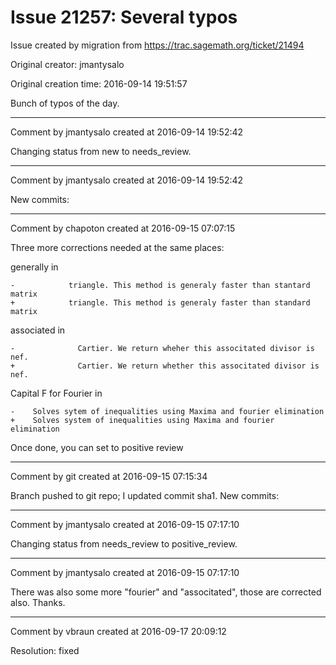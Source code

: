 # Issue 21257: Several typos

Issue created by migration from https://trac.sagemath.org/ticket/21494

Original creator: jmantysalo

Original creation time: 2016-09-14 19:51:57

Bunch of typos of the day.


---

Comment by jmantysalo created at 2016-09-14 19:52:42

Changing status from new to needs_review.


---

Comment by jmantysalo created at 2016-09-14 19:52:42

New commits:


---

Comment by chapoton created at 2016-09-15 07:07:15

Three more corrections needed at the same places:

generally in

```
-            triangle. This method is generaly faster than stantard matrix
+            triangle. This method is generaly faster than standard matrix
```


associated in

```
-              Cartier. We return wheher this associtated divisor is nef.
+              Cartier. We return whether this associtated divisor is nef.
```



Capital F for Fourier in

```
-    Solves sytem of inequalities using Maxima and fourier elimination
+    Solves system of inequalities using Maxima and fourier elimination
```


Once done, you can set to positive review


---

Comment by git created at 2016-09-15 07:15:34

Branch pushed to git repo; I updated commit sha1. New commits:


---

Comment by jmantysalo created at 2016-09-15 07:17:10

Changing status from needs_review to positive_review.


---

Comment by jmantysalo created at 2016-09-15 07:17:10

There was also some more "fourier" and "associtated", those are corrected also. Thanks.


---

Comment by vbraun created at 2016-09-17 20:09:12

Resolution: fixed
